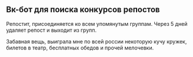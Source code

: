 ## Вк-бот для поиска конкурсов репостов

Репостит, присоединяется ко всем упомянутым группам. Через 5 дней удаляет репост и выходит из групп.

Забавная вещь, выиграла мне по всей россии некоторую кучу кружек, билетов в театр, бесплатных обедов и прочей мелочевки.